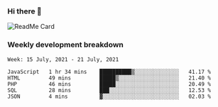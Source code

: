 ### Hi there 👋

<!--
**itzcy/itzcy** is a ✨ _special_ ✨ repository because its `README.md` (this file) appears on your GitHub profile.

Here are some ideas to get you started:

- 🔭 I’m currently working on ...
- 🌱 I’m currently learning ...
- 👯 I’m looking to collaborate on ...
- 🤔 I’m looking for help with ...
- 💬 Ask me about ...
- 📫 How to reach me: ...
- 😄 Pronouns: ...
- ⚡ Fun fact: ...
-->
![ReadMe Card](https://github-readme-stats.vercel.app/api?username=itzcy&show_icons=true&title_color=2d3198&icon_color=797cb8&text_color=24292e&bg_color=f6f8fa)

### Weekly development breakdown
<!--START_SECTION:waka-->
```text
Week: 15 July, 2021 - 21 July, 2021

JavaScript   1 hr 34 mins    ██████████▒░░░░░░░░░░░░░░   41.17 % 
HTML         49 mins         █████▒░░░░░░░░░░░░░░░░░░░   21.40 % 
PHP          46 mins         █████░░░░░░░░░░░░░░░░░░░░   20.49 % 
SQL          28 mins         ███░░░░░░░░░░░░░░░░░░░░░░   12.53 % 
JSON         4 mins          ▓░░░░░░░░░░░░░░░░░░░░░░░░   02.03 % 
```
<!--END_SECTION:waka-->
